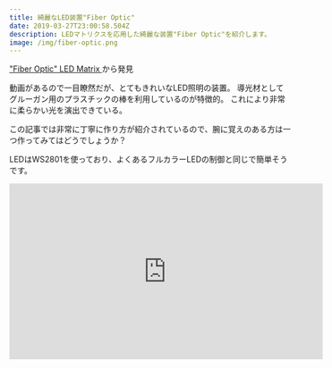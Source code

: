 ```yaml
---
title: 綺麗なLED装置"Fiber Optic"
date: 2019-03-27T23:00:58.504Z
description: LEDマトリクスを応用した綺麗な装置"Fiber Optic"を紹介します。
image: /img/fiber-optic.png
---
```

["Fiber Optic" LED Matrix](https://www.instructables.com/id/Fiber-Optic-LED-Matrix/)から発見

動画があるので一目瞭然だが、とてもきれいなLED照明の装置。
導光材としてグルーガン用のプラスチックの棒を利用しているのが特徴的。
これにより非常に柔らかい光を演出できている。

この記事では非常に丁寧に作り方が紹介されているので、腕に覚えのある方は一つ作ってみてはどうでしょうか？

LEDはWS2801を使っており、よくあるフルカラーLEDの制御と同じで簡単そうです。

<iframe width="560" height="315" src="https://www.youtube.com/embed/ZxMkUAYkGSU" frameborder="0" allow="accelerometer; autoplay; encrypted-media; gyroscope; picture-in-picture" allowfullscreen></iframe>
